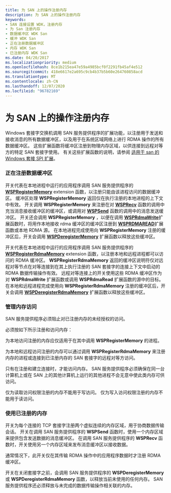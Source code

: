 ```yaml
---
title: 为 SAN 上的操作注册内存
description: 为 SAN 上的操作注册内存
keywords:
- SAN 连接设置 WDK，注册内存
- 为 San 注册内存
- 数据缓冲区 WDK San
- 缓冲 WDK San
- 正在注册数据缓冲区
- 内存 WDK San
- 已注册内存 WDK San
ms.date: 04/20/2017
ms.localizationpriority: medium
ms.openlocfilehash: 8ce1b215ea47e59a4985bcf0f2291fb45af4e512
ms.sourcegitcommit: 418e6617e2a695c9cb4b37b5b60e264760858acd
ms.translationtype: MT
ms.contentlocale: zh-CN
ms.lasthandoff: 12/07/2020
ms.locfileid: "96782169"
---
```

# <a name="registering-memory-for-operations-on-a-san"></a>为 SAN 上的操作注册内存





Windows 套接字交换机调用 SAN 服务提供程序的扩展功能，以注册用于发送和接收消息的所有数据缓冲区，以及用于在系统区域网络上进行 RDMA 操作的所有数据缓冲区。 这些扩展函数将缓冲区注册到物理内存区域，以供连接到远程对等方的特定 SAN 套接字使用。 有关这些扩展函数的说明，请参阅 [适用于 san 的 Windows 套接 SPI 扩展](windows-sockets-spi-extensions-for-sans.md)。

### <a name="registering-data-buffers"></a>正在注册数据缓冲区

开关代表在本地进程中运行的应用程序调用 SAN 服务提供程序的 [**WSPRegisterMemory**](/previous-versions/windows/hardware/network/ff566311(v=vs.85)) extension 函数，以注册只能由该进程访问的数据缓冲区。 缓冲区处理 **WSPRegisterMemory** 返回仅在执行注册的本地进程的上下文中有效。 开关调用 **WSPRegisterMemory** 来注册在对 [**WSPRecv**](/previous-versions/windows/hardware/network/ff566309(v=vs.85)) 函数的调用中充当消息接收缓冲区的缓冲区，或调用对 [**WSPSend**](/previous-versions/windows/hardware/network/ff566316(v=vs.85)) 函数的调用中的消息发送缓冲区。 开关还会调用 **WSPRegisterMemory** ，以便在调用 [**WSPRdmaWrite**](/previous-versions/windows/hardware/network/ff566306(v=vs.85))扩展函数时，将用作本地接收 rdma 缓冲区的缓冲区注册到 [**WSPRDMAREAD**](/previous-versions/windows/hardware/network/ff566304(v=vs.85))扩展函数或本地 RDMA 源。 在本地进程完成使用向 **WSPRegisterMemory** 注册的缓冲区后，开关会调用 [**WSPDeregisterMemory**](/previous-versions/windows/hardware/network/ff566279(v=vs.85)) 扩展函数以释放这些缓冲区。

开关代表在本地进程中运行的应用程序调用 SAN 服务提供程序的 [**WSPRegisterRdmaMemory**](/previous-versions/windows/hardware/network/ff566313(v=vs.85)) extension 函数，以注册本地和远程进程都可以访问的 RDMA 缓冲区。 **WSPRegisterRdmaMemory** 返回的缓冲区说明符仅对远程对等节点在对等连接到在其上执行注册的 SAN 套接字的连接上下文中启动的 RDMA 数据传输操作有效。 远程对等连接上的开关使用这些 RDMA 缓冲区作为对 **WSPRdmaWrite** 扩展函数或调用 **WSPRdmaRead** 扩展函数的源中的目标。 在本地和远程进程完成使用向 **WSPRegisterRdmaMemory** 注册的缓冲区后，开关会调用 [**WSPDeregisterRdmaMemory**](/previous-versions/windows/hardware/network/ff566281(v=vs.85)) 扩展函数以释放这些缓冲区。

### <a name="managing-memory-access"></a>管理内存访问

SAN 服务提供程序必须阻止对已注册内存的未经授权的访问。

必须按如下所示注册和访问内存：

为本地访问注册的内存应仅适用于在其中调用 **WSPRegisterMemory** 的进程。

为本地和远程访问注册的内存可以通过调用 **WSPRegisterRdmaMemory** 来注册内存的进程或连接到已注册内存的 SAN 套接字的远程对等方访问。

只有在注册和建立连接时，才能访问内存。 SAN 服务提供程序必须确保在同一台计算机上或在 SAN 上的其他计算机上运行的其他进程不会无意中使此类内存可供访问。

仅为读取访问权限注册的内存不能用于写访问。 仅为写入访问权限注册的内存不能用于读访问。

### <a name="using-registered-memory"></a>使用已注册的内存

开关为每个连接的 TCP 套接字注册两个虚拟连续的内存区域，用于协商数据传输会话。 开关在调用 SAN 服务提供程序的 **WSPSend** 函数时，使用一个内存区域来提供包含发送数据的消息缓冲区。 在调用 SAN 服务提供程序的 **WSPRecv** 函数时，开关使用另一个内存区域来发布消息缓冲区以接收数据。

通常情况下，此开关仅在其传输 RDMA 操作中的应用程序数据时才注册 RDMA 缓冲区。

开关在关闭套接字之前，会调用 SAN 服务提供程序的 **WSPDeregisterMemory** 或 **WSPDeregisterRdmaMemory** 函数，以释放当前未使用的任何内存。 SAN 服务提供程序还必须释放与未完成的数据传输操作相关联的内存。

 

